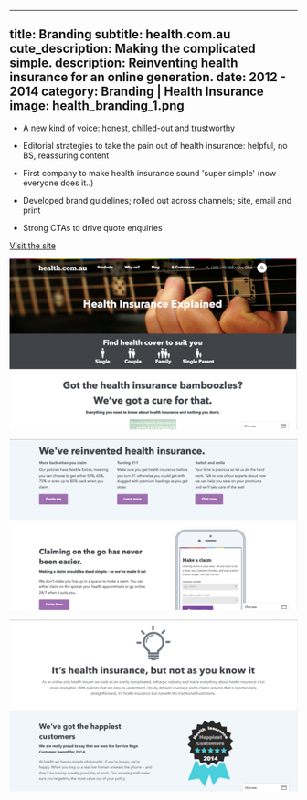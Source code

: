 ----
title: Branding
subtitle: health.com.au
cute_description: Making the complicated simple.
description: Reinventing health insurance for an online generation.
date: 2012 - 2014
category: Branding | Health Insurance
image: health_branding_1.png
----
* A new kind of voice: honest, chilled-out and trustworthy

* Editorial strategies to take the pain out of health insurance: helpful, no BS, reassuring content

* First company to make health insurance sound 'super simple' (now everyone does it..)

* Developed brand guidelines; rolled out across channels; site, email and print 

* Strong CTAs to drive quote enquiries

<a href='http://health.com.au' target=_blank class='btn btn-primary'>Visit the site</a>

![](/images/health_branding_2.png)

![](/images/health_branding_3.png)

![](/images/health_branding_4.png)